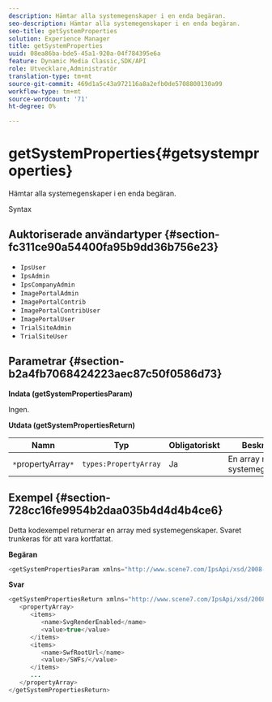 ```yaml
---
description: Hämtar alla systemegenskaper i en enda begäran.
seo-description: Hämtar alla systemegenskaper i en enda begäran.
seo-title: getSystemProperties
solution: Experience Manager
title: getSystemProperties
uuid: 08ea86ba-bde5-45a1-920a-04f784395e6a
feature: Dynamic Media Classic,SDK/API
role: Utvecklare,Administratör
translation-type: tm+mt
source-git-commit: 469d1a5c43a972116a8a2efb0de5708800130a99
workflow-type: tm+mt
source-wordcount: '71'
ht-degree: 0%

---
```



# getSystemProperties{#getsystemproperties}

Hämtar alla systemegenskaper i en enda begäran.

Syntax

## Auktoriserade användartyper {#section-fc311ce90a54400fa95b9dd36b756e23}

* `IpsUser`
* `IpsAdmin`
* `IpsCompanyAdmin`
* `ImagePortalAdmin`
* `ImagePortalContrib`
* `ImagePortalContribUser`
* `ImagePortalUser`
* `TrialSiteAdmin`
* `TrialSiteUser`

## Parametrar {#section-b2a4fb7068424223aec87c50f0586d73}

**Indata (getSystemPropertiesParam)**

Ingen.

**Utdata (getSystemPropertiesReturn)**

| Namn | Typ | Obligatoriskt | Beskrivning |
|---|---|---|---|
| `*`propertyArray`*` | `types:PropertyArray` | Ja | En array med systemegenskaper. |

## Exempel {#section-728cc16fe9954b2daa035b4d4d4b4ce6}

Detta kodexempel returnerar en array med systemegenskaper. Svaret trunkeras för att vara kortfattat.

**Begäran**

```java
<getSystemPropertiesParam xmlns="http://www.scene7.com/IpsApi/xsd/2008-09-10"/>
```

**Svar**

```java
<getSystemPropertiesReturn xmlns="http://www.scene7.com/IpsApi/xsd/2008-09-10"> 
   <propertyArray> 
      <items> 
         <name>SvgRenderEnabled</name> 
         <value>true</value> 
      </items> 
      <items> 
         <name>SwfRootUrl</name> 
         <value>/SWFs/</value> 
      </items> 
      ... 
   </propertyArray> 
</getSystemPropertiesReturn>
```

